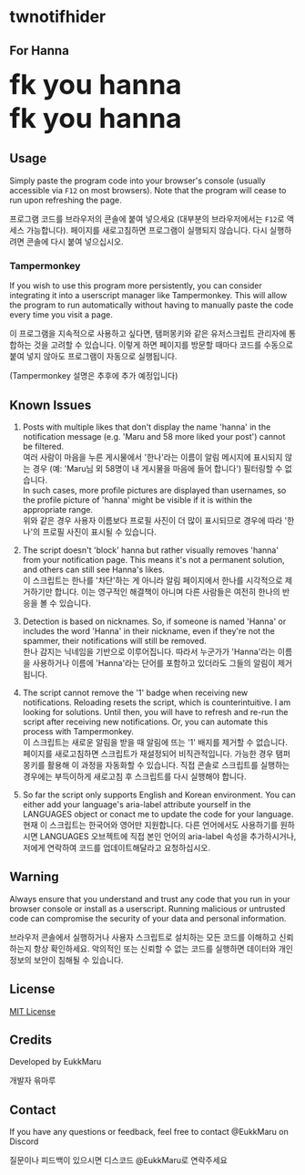 # twnotifhider

## For Hanna

<font size="7">**fk you hanna**  
**fk you hanna**  
</font>  

## Usage

Simply paste the program code into your browser's console (usually accessible via `F12` on most browsers). Note that the program will cease to run upon refreshing the page.

프로그램 코드를 브라우저의 콘솔에 붙여 넣으세요 (대부분의 브라우저에서는 `F12`로 액세스 가능합니다). 페이지를 새로고침하면 프로그램이 실행되지 않습니다. 다시 실행하려면 콘솔에 다시 붙여 넣으십시오.

### Tampermonkey

If you wish to use this program more persistently, you can consider integrating it into a userscript manager like Tampermonkey. This will allow the program to run automatically without having to manually paste the code every time you visit a page.

이 프로그램을 지속적으로 사용하고 싶다면, 탬퍼몽키와 같은 유저스크립트 관리자에 통합하는 것을 고려할 수 있습니다. 이렇게 하면 페이지를 방문할 때마다 코드를 수동으로 붙여 넣지 않아도 프로그램이 자동으로 실행됩니다.

(Tampermonkey 설명은 추후에 추가 예정입니다)

## Known Issues

1. Posts with multiple likes that don't display the name 'hanna' in the notification message (e.g. 'Maru and 58 more liked your post') cannot be filtered.<br>
   여러 사람이 마음을 누른 게시물에서 '한나'라는 이름이 알림 메시지에 표시되지 않는 경우 (예: 'Maru님 외 58명이 내 게시물을 마음에 들어 합니다') 필터링할 수 없습니다.<br>
In such cases, more profile pictures are displayed than usernames, so the profile picture of 'hanna' might be visible if it is within the appropriate range.<br>
   위와 같은 경우 사용자 이름보다 프로필 사진이 더 많이 표시되므로 경우에 따라 '한나'의 프로필 사진이 표시될 수 있습니다.

2. The script doesn't 'block' hanna but rather visually removes 'hanna' from your notification page. This means it's not a permanent solution, and others can still see Hanna's likes.  <br>
   이 스크립트는 한나를 '차단'하는 게 아니라 알림 페이지에서 한나를 시각적으로 제거하기만 합니다. 이는 영구적인 해결책이 아니며 다른 사람들은 여전히 한나의 반응을 볼 수 있습니다.<br>

3. Detection is based on nicknames. So, if someone is named 'Hanna' or includes the word 'Hanna' in their nickname, even if they're not the spammer, their notifications will still be removed.  <br>
   한나 감지는 닉네임을 기반으로 이루어집니다. 따라서 누군가가 'Hanna'라는 이름을 사용하거나 이름에 'Hanna'라는 단어를 포함하고 있더라도 그들의 알림이 제거됩니다.<br>

4. The script cannot remove the '1' badge when receiving new notifications. Reloading resets the script, which is counterintuitive. I am looking for solutions. Until then, you will have to refresh and re-run the script after receiving new notifications. Or, you can automate this process with Tampermonkey.<br>
   이 스크립트는 새로운 알림을 받을 때 알림에 뜨는 '1' 배지를 제거할 수 없습니다. 페이지를 새로고침하면 스크립트가 재설정되어 비직관적입니다. 가능한 경우 탬퍼몽키를 활용해 이 과정을 자동화할 수 있습니다. 직접 콘솔로 스크립트를 실행하는 경우에는 부득이하게 새로고침 후 스크립트를 다시 실행해야 합니다.<br>

5. So far the script only supports English and Korean environment. You can either add your language's aria-label attribute yourself in the LANGUAGES object or conact me to update the code for your language.<br>
    현재 이 스크립트는 한국어와 영어만 지원합니다. 다른 언어에서도 사용하기를 원하시면 LANGUAGES 오브젝트에 직접 본인 언어의 aria-label 속성을 추가하시거나, 저에게 연락하여 코드를 업데이트해달라고 요청하십시오.
   

## Warning

Always ensure that you understand and trust any code that you run in your browser console or install as a userscript. Running malicious or untrusted code can compromise the security of your data and personal information.

브라우저 콘솔에서 실행하거나 사용자 스크립트로 설치하는 모든 코드를 이해하고 신뢰하는지 항상 확인하세요. 악의적인 또는 신뢰할 수 없는 코드를 실행하면 데이터와 개인 정보의 보안이 침해될 수 있습니다.

## License

[MIT License](LICENSE)

## Credits

Developed by EukkMaru

개발자 윾마루

## Contact

If you have any questions or feedback, feel free to contact @EukkMaru on Discord

질문이나 피드백이 있으시면 디스코드 @EukkMaru로 연락주세요